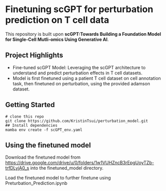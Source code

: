 # Finetuning scGPT for perturbation prediction on T cell data

This repository is built upon **scGPT:Towards Building a Foundation Model for Single-Cell Mutli-omics Using Generative AI**.

## Project Highlights
- Fine-tuned scGPT Model: Leveraging the scGPT architecture to understand and predict perturbation effects in T cell datasets.
- Model is first finetuned using a patient T cell dataset on cell annotation task, then finetuned on perturbation, using the provided adamson dataset.

## Getting Started
```
# clone this repo
git clone https://github.com/KristinTsui/perturbation_model.git
## Install dependencies
mamba env create -f scGPT_env.yaml
```
## Using the finetuned model
Download the finetuned model from https://drive.google.com/drive/u/0/folders/1w1VUHZncB3rEpgUoyTZb-trfDLyjA0_s into the finetuned_model directory.

Load the finetuned model to further finetune using Preturbation_Prediction.ipynb